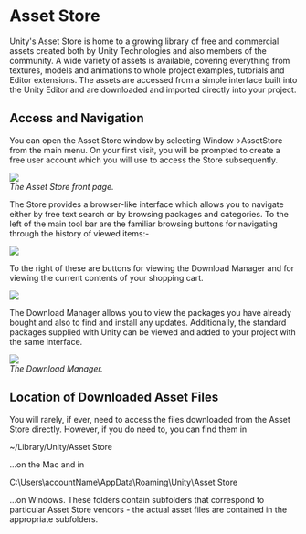 Asset Store
===========


Unity's <span class=keyword>Asset Store</span> is home to a growing library of free and commercial assets created both by Unity Technologies and also members of the community. A wide variety of assets is available, covering everything from textures, models and animations to whole project examples, tutorials and Editor extensions. The assets are accessed from a simple interface built into the Unity Editor and are downloaded and imported directly into your project.

Access and Navigation
---------------------


You can open the Asset Store window by selecting <span class=menu>Window->AssetStore</span> from the main menu. On your first visit, you will be prompted to create a free user account which you will use to access the Store subsequently.


![](http://docwiki.hq.unity3d.com/uploads/Main/AssetStore-floating.png)  
_The Asset Store front page._

The Store provides a browser-like interface which allows you to navigate either by free text search or by browsing packages and categories. To the left of the main tool bar are the familiar browsing buttons for navigating through the history of viewed items:- 


![](http://docwiki.hq.unity3d.com/uploads/Main/AssetStore-Navigation.png)  

To the right of these are buttons for viewing the Download Manager and for viewing the current contents of your shopping cart.


![](http://docwiki.hq.unity3d.com/uploads/Main/AssetStore-ToolButtons.png)  

The Download Manager allows you to view the packages you have already bought and also to find and install any updates. Additionally, the standard packages supplied with Unity can be viewed and added to your project with the same interface.


![](http://docwiki.hq.unity3d.com/uploads/Main/AssetStore-download.png)  
_The Download Manager._


Location of Downloaded Asset Files
----------------------------------


You will rarely, if ever, need to access the files downloaded from the Asset Store directly. However, if you do need to, you can find them in

  ~/Library/Unity/Asset Store

...on the Mac and in

  C:\Users\accountName\AppData\Roaming\Unity\Asset Store

...on Windows. These folders contain subfolders that correspond to particular Asset Store vendors - the actual asset files are contained in the appropriate subfolders.


